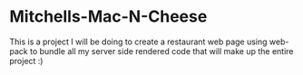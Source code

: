 # Mitchells-Mac-N-Cheese
This is a project I will be doing to create a restaurant web page using web-pack to bundle all my server side rendered code that will make up the entire project :)
